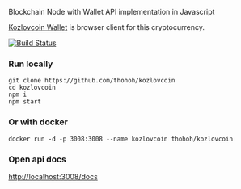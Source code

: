 Blockchain Node with Wallet API implementation in Javascript

[Kozlovcoin Wallet](https://github.com/thohoh/kozlovcoin-wallet) is browser client for this cryptocurrency.

[![Build Status](https://travis-ci.org/thohoh/kozlovcoin.svg?branch=master)](https://travis-ci.org/thohoh/kozlovcoin)

### Run locally
```
git clone https://github.com/thohoh/kozlovcoin
cd kozlovcoin
npm i
npm start
```

### Or with docker
```
docker run -d -p 3008:3008 --name kozlovcoin thohoh/kozlovcoin
```


### Open api docs 
[http://localhost:3008/docs](http://localhost:3008/docs)

